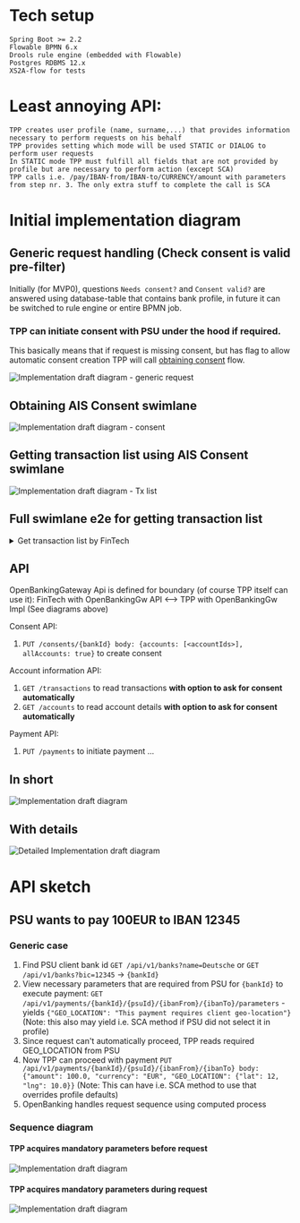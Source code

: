 # Tech setup
    Spring Boot >= 2.2
    Flowable BPMN 6.x
    Drools rule engine (embedded with Flowable)
    Postgres RDBMS 12.x
    XS2A-flow for tests
 
# Least annoying API:
    TPP creates user profile (name, surname,...) that provides information necessary to perform requests on his behalf
    TPP provides setting which mode will be used STATIC or DIALOG to perform user requests
    In STATIC mode TPP must fulfill all fields that are not provided by profile but are necessary to perform action (except SCA)
    TPP calls i.e. /pay/IBAN-from/IBAN-to/CURRENCY/amount with parameters from step nr. 3. The only extra stuff to complete the call is SCA

# Initial implementation diagram

## Generic request handling (Check consent is valid pre-filter)

Initially (for MVP0), questions `Needs consent?` and `Consent valid?` are answered using database-table that 
contains bank profile, in future it can be switched to rule engine or entire BPMN job. 

### TPP can initiate consent with PSU under the hood if required. 

This basically means that if request is missing consent, but has flag to allow automatic consent creation TPP will 
call [obtaining consent](#obtaining-ais-consent-swimlane) flow.

![Implementation draft diagram - generic request](http://www.plantuml.com/plantuml/proxy?src=https://raw.githubusercontent.com/adorsys/open-banking-gateway/gh-pages/docs/architecture/drafts/implementation-v0-generic.puml&fmt=svg&vvv=2&sanitize=true)

## Obtaining AIS Consent swimlane

![Implementation draft diagram - consent](http://www.plantuml.com/plantuml/proxy?src=https://raw.githubusercontent.com/adorsys/open-banking-gateway/gh-pages/docs/architecture/drafts/implementation-v0-consent.puml&fmt=svg&vvv=1&sanitize=true)

## Getting transaction list using AIS Consent swimlane

![Implementation draft diagram - Tx list](http://www.plantuml.com/plantuml/proxy?src=https://raw.githubusercontent.com/adorsys/open-banking-gateway/gh-pages/docs/architecture/drafts/implementation-v0-tx-list.puml&fmt=svg&vvv=1&sanitize=true)

## Full swimlane e2e for getting transaction list

<details><summary>Get transaction list by FinTech</summary>

**Notes:**
1. Initially PSU enters FinTech screen 'Transaction list'
1. Since consent is missing, when being asked for 'Transaction list' TPP will create implicit consent with PSU 
(since PSU is in session with FinTech)
1. After consent was established FinTech can store it and get 'Transaction list' without PSU intervention
1. If consent has expired FinTech should inform user and perform step 1 again 

![Implementation draft diagram - Tx list full](http://www.plantuml.com/plantuml/proxy?src=https://raw.githubusercontent.com/adorsys/open-banking-gateway/gh-pages/docs/architecture/drafts/implementation-v0-full-flow-tx-list.puml&fmt=svg&vvv=1&sanitize=true)

</details>

## API

OpenBankingGateway Api is defined for boundary (of course TPP itself can use it):
FinTech with OpenBankingGw API <--> TPP with OpenBankingGw Impl (See diagrams above)

Consent API:
1. `PUT /consents/{bankId} body: {accounts: [<accountIds>], allAccounts: true}` to create consent

Account information API:
1. `GET /transactions` to read transactions **with option to ask for consent automatically**
1. `GET /accounts` to read account details **with option to ask for consent automatically**

Payment API:
1. `PUT /payments` to initiate payment
...


## In short

![Implementation draft diagram](http://www.plantuml.com/plantuml/proxy?src=https://raw.githubusercontent.com/adorsys/open-banking-gateway/gh-pages/docs/architecture/drafts/implementation-v0-bird-view.puml&fmt=svg&vvv=1&sanitize=true)

## With details

![Detailed Implementation draft diagram](http://www.plantuml.com/plantuml/proxy?src=https://raw.githubusercontent.com/adorsys/open-banking-gateway/gh-pages/docs/architecture/drafts/implementation-draft-v0.puml&fmt=svg&vvv=17&sanitize=true)


# API sketch

## PSU wants to pay 100EUR to IBAN 12345

### Generic case

1. Find PSU client bank id `GET /api/v1/banks?name=Deutsche` or `GET /api/v1/banks?bic=12345` -> `{bankId}`
1. View necessary parameters that are required from PSU for `{bankId}` to execute payment: 
`GET /api/v1/payments/{bankId}/{psuId}/{ibanFrom}/{ibanTo}/parameters` - yields 
`{"GEO_LOCATION": "This payment requires client geo-location"}` (Note: this also may yield i.e. SCA method if PSU did not select it in profile)
1. Since request can't automatically proceed, TPP reads required GEO_LOCATION from PSU
1. Now TPP can proceed with payment `PUT /api/v1/payments/{bankId}/{psuId}/{ibanFrom}/{ibanTo} body: {"amount": 100.0, "currency": "EUR", "GEO_LOCATION": {"lat": 12, "lng": 10.0}}` 
(Note: This can have i.e. SCA method to use that overrides profile defaults)
1. OpenBanking handles request sequence using computed process

### Sequence diagram

#### TPP acquires mandatory parameters before request 

![Implementation draft diagram](http://www.plantuml.com/plantuml/proxy?src=https://raw.githubusercontent.com/adorsys/open-banking-gateway/gh-pages/docs/architecture/drafts/payment-static-param.puml&fmt=svg&vvv=2&sanitize=true)

#### TPP acquires mandatory parameters during request 

![Implementation draft diagram](http://www.plantuml.com/plantuml/proxy?src=https://raw.githubusercontent.com/adorsys/open-banking-gateway/gh-pages/docs/architecture/drafts/payment-dynamic-param.puml&fmt=svg&vvv=1&sanitize=true)